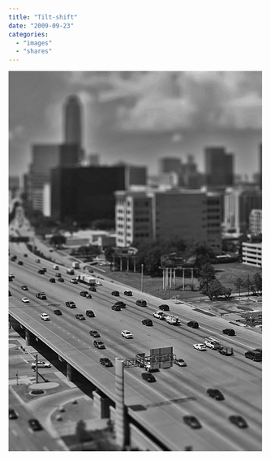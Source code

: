 ```yaml
---
title: "Tilt-shift"
date: "2009-09-23"
categories:
  - "images"
  - "shares"
---
```


![](images/tilt-shift.jpg "[30 Extraordinary Black & White Tilt-shift Photos | CreativeCloud](http://www.cartridgesave.co.uk/news/30-extraordinary-black-white-tilt-shift-photos/)")
